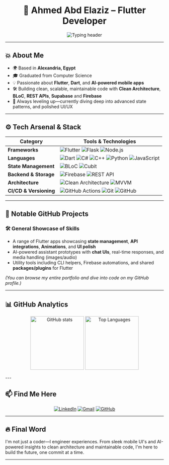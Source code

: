 <h1 align="center">👊 Ahmed Abd Elaziz – Flutter Developer </h1>

<p align="center">
  <img src="https://readme-typing-svg.demolab.com?font=Fira+Code&size=24&pause=1000&color=00E5FF&width=500&lines=Flutter+Specialist;Clean+Architecture;" alt="Typing header">
</p>

---

## 💥 About Me
- 🌍 Based in **Alexandria, Egypt**  
- 🎓 Graduated from Computer Science 
- 💡 Passionate about **Flutter**, **Dart**, and **AI-powered mobile apps**  
- 🛠️ Building clean, scalable, maintainable code with **Clean Architecture**, **BLoC**, **REST APIs**, **Supabase** and **Firebase** 
- 🌱 Always leveling up—currently diving deep into advanced state patterns, and polished UI/UX

---

## ⚙️ Tech Arsenal & Stack  

| Category                | Tools & Technologies                                                                 |
|--------------------------|---------------------------------------------------------------------------------------|
| **Frameworks**           | ![Flutter](https://img.shields.io/badge/-Flutter-02569B?logo=flutter&logoColor=white) ![Flask](https://img.shields.io/badge/-Flask-000000?logo=flask&logoColor=white) ![Node.js](https://img.shields.io/badge/-Node.js-339933?logo=node.js&logoColor=white) |
| **Languages**            | ![Dart](https://img.shields.io/badge/-Dart-0175C2?logo=dart&logoColor=white) ![C#](https://img.shields.io/badge/-C%23-239120?logo=c-sharp&logoColor=white) ![C++](https://img.shields.io/badge/-C++-00599C?logo=cplusplus&logoColor=white) ![Python](https://img.shields.io/badge/-Python-3776AB?logo=python&logoColor=white) ![JavaScript](https://img.shields.io/badge/-JavaScript-F7DF1E?logo=javascript&logoColor=black) |
| **State Management**     | ![BLoC](https://img.shields.io/badge/-BLoC-2962FF?logo=flutter&logoColor=white) ![Cubit](https://img.shields.io/badge/-Cubit-6A5ACD?logo=flutter&logoColor=white) |
| **Backend & Storage**    | ![Firebase](https://img.shields.io/badge/-Firebase-FFCA28?logo=firebase&logoColor=black) ![REST API](https://img.shields.io/badge/-REST%20API-009688?logo=postman&logoColor=white) |
| **Architecture**         | ![Clean Architecture](https://img.shields.io/badge/-Clean%20Architecture-4CAF50?logo=archlinux&logoColor=white) ![MVVM](https://img.shields.io/badge/-MVVM-9C27B0?logo=visualstudio&logoColor=white) |
| **CI/CD & Versioning**   | ![GitHub Actions](https://img.shields.io/badge/-GitHub%20Actions-2088FF?logo=github-actions&logoColor=white) ![Git](https://img.shields.io/badge/-Git-F05032?logo=git&logoColor=white) ![GitHub](https://img.shields.io/badge/-GitHub-181717?logo=github&logoColor=white) |

---

## 💼 Notable GitHub Projects

### 🛠️ General Showcase of Skills
- A range of Flutter apps showcasing **state management**, **API integrations**, **Animations**, and **UI polish**
- AI-powered assistant prototypes with **chat UIs**, real-time responses, and media handling (images/audio)
- Utility tools including CLI helpers, Firebase automations, and shared **packages/plugins** for Flutter

*(You can browse my entire portfolio and dive into code on my GitHub profile.)*

---

## 📊 GitHub Analytics

<p align="center">
  <img src="https://github-readme-stats.vercel.app/api?username=Ahmedabdalaziz&show_icons=true&theme=dracula" height="170" alt="GitHub stats">
  <img src="https://github-readme-stats.vercel.app/api/top-langs/?username=Ahmedabdalaziz&layout=compact&theme=dracula" height="170" alt="Top Languages">
</p>
---

## 📫 Find Me Here

<p align="center">
  <a href="https://www.linkedin.com/in/ahmed-abd-alaziz-892524228/"><img src="https://img.shields.io/badge/LinkedIn-blue?logo=linkedin&style=for-the-badge" alt="LinkedIn"></a>
  <a href="mailto:ahmedabdalaziz.1886@gmail.com"><img src="https://img.shields.io/badge/Gmail-D14836?logo=gmail&style=for-the-badge" alt="Gmail"></a>
  <a href="https://github.com/Ahmedabdalaziz"><img src="https://img.shields.io/badge/GitHub-black?logo=github&style=for-the-badge" alt="GitHub"></a>
</p>

---

## 🔥 Final Word
I'm not just a coder—I engineer experiences. From sleek mobile UI's and AI-powered insights to clean architecture and maintainable code, I'm here to build the future, one commit at a time.

---
